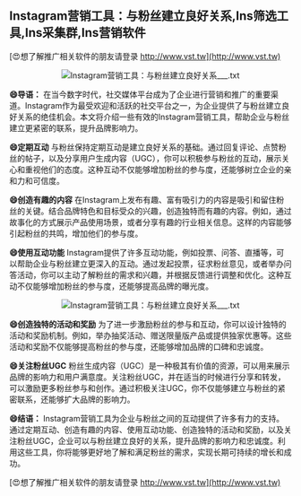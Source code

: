 ## **Instagram营销工具：与粉丝建立良好关系,Ins筛选工具,Ins采集群,Ins营销软件**

[😍想了解推广相关软件的朋友请登录 http://www.vst.tw](http://www.vst.tw)

 <center><img src="https://vst.tw/MP4/tuiguang/png/8.png" alt="Instagram营销工具：与粉丝建立良好关系___.txt"></center>

**😄导语：**
在当今数字时代，社交媒体平台成为了企业进行营销和推广的重要渠道。Instagram作为最受欢迎和活跃的社交平台之一，为企业提供了与粉丝建立良好关系的绝佳机会。本文将介绍一些有效的Instagram营销工具，帮助企业与粉丝建立更紧密的联系，提升品牌影响力。

**😄定期互动**
与粉丝保持定期互动是建立良好关系的基础。通过回复评论、点赞粉丝的帖子，以及分享用户生成内容（UGC），你可以积极参与粉丝的互动，展示关心和重视他们的态度。这种互动不仅能够增加粉丝的参与度，还能够树立企业的亲和力和可信度。

**😄创造有趣的内容**
在Instagram上发布有趣、富有吸引力的内容是吸引和留住粉丝的关键。结合品牌特色和目标受众的兴趣，创造独特而有趣的内容。例如，通过故事化的方式展示产品使用场景，或者分享有趣的行业相关信息。这样的内容能够引起粉丝的共鸣，增加他们的参与度。

**😄使用互动功能**
Instagram提供了许多互动功能，例如投票、问答、直播等，可以帮助企业与粉丝建立更深入的互动。通过发起投票，征求粉丝意见，或者举办问答活动，你可以主动了解粉丝的需求和兴趣，并根据反馈进行调整和优化。这种互动不仅能够增加粉丝的参与度，还能够提高品牌的曝光度。

 <center><img src="https://vst.tw/MP4/tuiguang/png/1.png" alt="Instagram营销工具：与粉丝建立良好关系___.txt"></center>

**😄创造独特的活动和奖励**
为了进一步激励粉丝的参与和互动，你可以设计独特的活动和奖励机制。例如，举办抽奖活动、赠送限量版产品或提供独家优惠等。这些活动和奖励不仅能够提高粉丝的参与度，还能够增加品牌的口碑和忠诚度。

**😄关注粉丝UGC**
粉丝生成内容（UGC）是一种极其有价值的资源，可以用来展示品牌的影响力和用户满意度。关注粉丝UGC，并在适当的时候进行分享和转发，可以激励更多粉丝参与和创作。通过积极关注UGC，你不仅能够建立与粉丝的紧密联系，还能够扩大品牌的影响力。

**😄结语：**
Instagram营销工具为企业与粉丝之间的互动提供了许多有力的支持。通过定期互动、创造有趣的内容、使用互动功能、创造独特的活动和奖励，以及关注粉丝UGC，企业可以与粉丝建立良好的关系，提升品牌的影响力和忠诚度。利用这些工具，你将能够更好地了解和满足粉丝的需求，实现长期可持续的增长和成功。

[😍想了解推广相关软件的朋友请登录 http://www.vst.tw](http://www.vst.tw)



